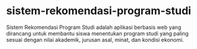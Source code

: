 # sistem-rekomendasi-program-studi
Sistem Rekomendasi Program Studi adalah aplikasi berbasis web yang dirancang untuk membantu siswa menentukan program studi yang paling sesuai dengan nilai akademik, jurusan asal, minat, dan kondisi ekonomi.
